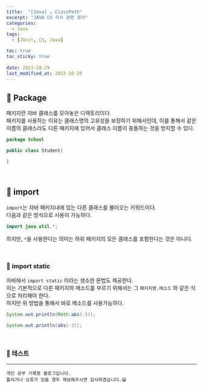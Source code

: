 ```yaml
---
title:  "[Java] ☕ ClassPath"
excerpt: "JAVA CS 지식 관련 정리"
categories:
  - Java
tags:
  - [JUnit, CS, Java]

toc: true
toc_sticky: true
 
date: 2023-10-29
last_modified_at: 2023-10-29
---
```



## 📖 Package

패키지란 자바 클래스를 모아놓은 디렉토리이다.  
패키지를 사용하는 이유는 클래스명의 고유성을 보장하기 위해서인데, 이를 통해서 같은 이름의 클래스라도 다른 패키지에 있어서 클래스 이름이 충돌하는 것을 방지할 수 있다.  

```java
package School

public class Student{

}
```

<br>

## 📖 import

`import`는 자바 패키지내에 있는 다른 클래스를 불러오는 키워드이다.  
다음과 같은 방식으로 사용이 가능하다.  

```java
import java.util.*;
```

하지만, `*`을 사용한다는 의미는 하위 패키지의 모든 클래스를 포함한다는 것은 아니다.  

<br>

### 🍄 import static

자바에서 `import static` 이라는 생소한 문법도 제공한다.  
이는 기본적으로 다른 패키지의 메소드를 부르기 위해서는 그 `패키지명.메소드` 와 같은 식으로 처리해야 한다.  
하지만 위 방법을 통해서 바로 메소드를 사용가능하다.  

```java
System.out.println(Math.abs(-3));

System.out.println(abs(-3));

```


<br>

### 🍄 테스트



***
    개인 공부 기록용 블로그입니다.
    틀리거나 오류가 있을 경우 제보해주시면 감사하겠습니다.😁